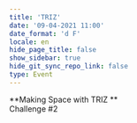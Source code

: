 ```yaml
---
title: 'TRIZ'
date: '09-04-2021 11:00'
date_format: 'd F'
locale: en
hide_page_title: false
show_sidebar: true
hide_git_sync_repo_link: false
type: Event
---
```


**Making Space with TRIZ  **  
Challenge #2
